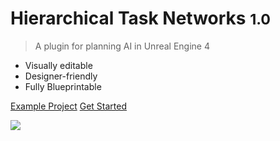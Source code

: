 # Hierarchical Task Networks <small>1.0</small>

> A plugin for planning AI in Unreal Engine 4

- Visually editable
- Designer-friendly
- Fully Blueprintable

[Example Project](https://github.com/maksmaisak/htn-example-project)
[Get Started](README.md)

<!-- background image -->
![](_media/bg.png)
